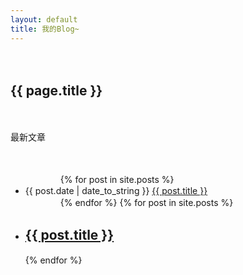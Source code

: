 ```yaml
---
layout: default
title: 我的Blog~
---
```

　　<h2>{{ page.title }}</h2>
　　<p>最新文章</p>
　　<ul>
　　　　{% for post in site.posts %}
　　　　　　<li>{{ post.date | date_to_string }} <a href="{{ site.baseurl }}{{ post.url }}">{{ post.title }}</a></li>
　　　　{% endfor %}
        {% for post in site.posts %}
            <li>
                <h2><a href="{{ post.url }}">{{ post.title }}</a></h2>
            </li>
        {% endfor %}
　　</ul>